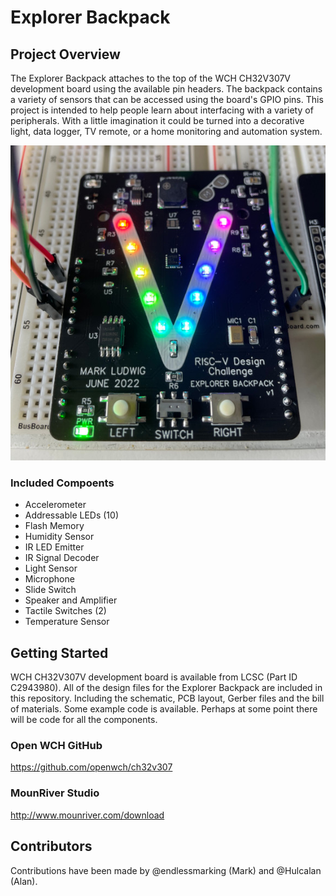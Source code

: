 # Explorer Backpack

## Project Overview
The Explorer Backpack attaches to the top of the WCH CH32V307V development board using the available pin headers. The backpack contains a variety of sensors that can be accessed using the board's GPIO pins. This project is intended to help people learn about interfacing with a variety of peripherals. With a little imagination it could be turned into a decorative light, data logger, TV remote, or a home monitoring and automation system.

![Explorer Backpack](https://github.com/endlessmarking/Explorer-Backpack/blob/main/Photos/Explorer%20Backpack.jpg?raw=true)

### Included Compoents
* Accelerometer
* Addressable LEDs (10) 
* Flash Memory
* Humidity Sensor
* IR LED Emitter
* IR Signal Decoder
* Light Sensor
* Microphone
* Slide Switch
* Speaker and Amplifier
* Tactile Switches (2)
* Temperature Sensor

## Getting Started
WCH CH32V307V development board is available from LCSC (Part ID C2943980). All of the design files for the Explorer Backpack are included in this repository. Including the schematic, PCB layout, Gerber files and the bill of materials. Some example code is available. Perhaps at some point there will be code for all the components.

### Open WCH GitHub
https://github.com/openwch/ch32v307

### MounRiver Studio
http://www.mounriver.com/download

## Contributors
Contributions have been made by @endlessmarking (Mark) and @Hulcalan (Alan).
